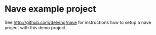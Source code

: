 # Nave example project

See http://github.com/delving/nave for instructions how to setup a nave project with this demo project.


